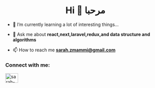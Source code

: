 <h1 align="center">Hi 👋 مرحبا</h1>

- 🌱 I’m currently learning a lot of interesting things...

- 💬 Ask me about **react,next,laravel,redux,and data structure and algorithms**

- 📫 How to reach me **sarah.zmammi@gmail.com**

<h3 align="left">Connect with me:</h3>
<p align="left">
<a href="https://linkedin.com/in/sarah-alzmammi-4177831bb" target="blank"><img align="center" src="https://raw.githubusercontent.com/rahuldkjain/github-profile-readme-generator/master/src/images/icons/Social/linked-in-alt.svg" alt="sarah-alzmammi-4177831bb" height="30" width="40" /></a>
</p>
